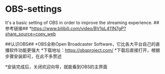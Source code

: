 # OBS-settings
It's a basic setting of OBS in order to improve the streaming experience.
##参考链接##
*https://www.bilibili.com/video/BV1pL411N7gP?share_source=copy_web

##认识OBS##
*OBS全称Open Broadcaster Software，它比各大平台自己的直播软件功能更强大
*下载地址：https://obsproject.com/
*下载后直接打开，根据步骤安装即可，在此不多赘述

*安装完成后，关闭欢迎向导，就能看到OBS的主界面



